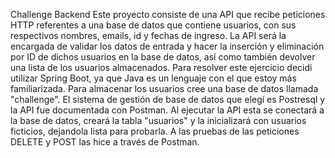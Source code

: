 Challenge Backend
Este proyecto consiste de una API que recibe peticiones HTTP referentes a una base de datos que contiene usuarios, con sus respectivos nombres, emails, id y fechas de ingreso. 
La API será la encargada de validar los datos de entrada y hacer la inserción y eliminación por ID de dichos usuarios en la base de datos, así como también devolver una lista de los 
usuarios almacenados. 
Para resolver este ejercicio decidi utilizar Spring Boot, ya que Java es un lenguaje con el que estoy más familiarizada. Para almacenar los usuarios cree una base de datos llamada 
"challenge". El sistema de gestión de base de datos que elegí es Postresql y la API fue documentada con Postman.
Al ejecutar la API esta se conectará a la base de datos, creará la tabla "usuarios" y la inicializará con usuarios ficticios, dejandola lista para probarla. 
A las pruebas de las peticiones DELETE y POST las hice a través de Postman. 
